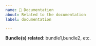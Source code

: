 ```yaml
---
name: 📝 Documentation
about: Related to the documentation
label: documentation

---
```


**Bundle(s) related**: bundle1,bundle2, etc.

<!-- A clear and concise description of the problem. -->
